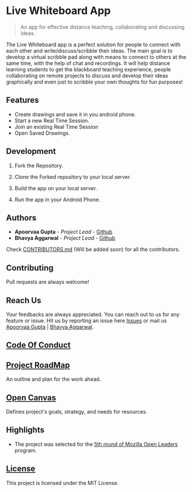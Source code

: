 # Live Whiteboard App

>An app for effective distance teaching, collaborating and discussing ideas.

The Live Whiteboard app is a perfect solution for people to connect with each other and write/discuss/scribble their ideas. The main goal is to develop a virtual scribble pad along with means to connect to others at the same time, with the help of chat and recordings. It will help distance learning students to get the blackboard teaching experience, people collaborating on remote projects to discuss and develop their ideas graphically and even just to scribble your own thoughts for fun purposes!

## Features

* Create drawings and save it in you android phone.
* Start a new Real Time Session.
* Join an existing Real Time Session
* Open Saved Drawings.

## Development

1) Fork the Repository.

2) Clone the Forked repository to your local server. 

3) Build the app on your local server.

4) Run the app in your Android Phone.


## Authors

* **Apoorvaa Gupta** - *Project Lead* - [Github](https://github.com/apoorvaagupta)
* **Bhavya Aggarwal** - *Project Lead* - [Github](https://github.com/bhavyaagg)

Check [CONTRIBUTORS.md](CONTRIBUTORS.md) (Will be added soon) for all the contributors.

## Contributing

Pull requests are always welcome!

## Reach Us
Your feedbacks are always appreciated. You can reach out to us for any feature or issue. Hit us by reporting an issue here [Issues](https://github.com/coslos/LiveWhiteboard_App/issues) or mail us [Apoorvaa Gupta](mailto:ag@cb.lk) | [Bhavya Aggarwal](mailto:b@cb.lk).

## [Code Of Conduct](https://github.com/coslos/LiveWhiteboard_App/blob/master/.github/CODE_OF_CONDUCT.md)

## [Project RoadMap](https://github.com/coslos/LiveWhiteboard_App/blob/master/.github/ROADMAP.md)

An outline and plan for the work ahead.

## [Open Canvas](https://docs.google.com/presentation/d/1cP-f2NUDVxptU_bA-Z_fAHe70VovPo32C4wlPAEJBx8/edit?usp=sharing)

Defines project's goals, strategy, and needs for resources.

## Highlights

- The project was selected for the [5th round of Mozilla Open Leaders](https://mozilla.github.io/leadership-training/round-5/projects/#live-whiteboard) program.

## [License](https://github.com/coslos/LiveWhiteboard_App/blob/master/LICENSE)

This project is licensed under the MIT License.
